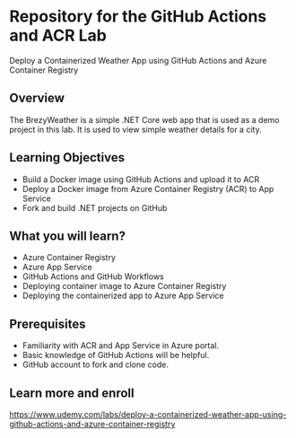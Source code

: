 # Repository for the GitHub Actions and ACR Lab
 
Deploy a Containerized Weather App using GitHub Actions and Azure Container Registry

## Overview
The BrezyWeather is a simple .NET Core web app that is used as a demo project in this lab. It is used to view simple weather details for a city. 

## Learning Objectives
- Build a Docker image using GitHub Actions and upload it to ACR
- Deploy a Docker image from Azure Container Registry (ACR) to App Service
- Fork and build .NET projects on GitHub

## What you will learn?
- Azure Container Registry 
- Azure App Service
- GitHub Actions and GitHub Workflows
- Deploying container image to Azure Container Registry
- Deploying the containerized app to Azure App Service 

## Prerequisites
- Familiarity with ACR and App Service in Azure portal.
- Basic knowledge of GitHub Actions will be helpful.
- GitHub account to fork and clone code.

## Learn more and enroll
https://www.udemy.com/labs/deploy-a-containerized-weather-app-using-github-actions-and-azure-container-registry
